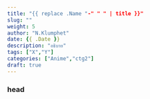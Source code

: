 ```yaml
---
title: "{{ replace .Name "-" " " | title }}"
slug: ""
weight: 5
author: "N.Klumphet"
date: {{ .Date }}
description: "อธิบาย"
tags: ["X","Y"]
categories: ["Anime","ctg2"]
draft: true
---
```


<!--more-->
### head
